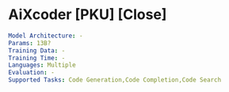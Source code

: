 # AiXcoder [PKU] [Close]

```yaml
Model Architecture: -
Params: 13B?
Training Data: -
Training Time: -
Languages: Multiple
Evaluation: -
Supported Tasks: Code Generation,Code Completion,Code Search
```


